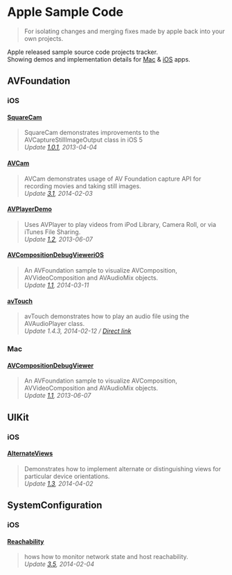 Apple Sample Code
=================

>For isolating changes and merging fixes made by apple back into your own projects.

Apple released sample source code projects tracker.  
Showing demos and implementation details for [Mac][2] & [iOS][1] apps.  

AVFoundation
------------
### iOS
#### [SquareCam](https://github.com/sugarso/AppleSampleCode/tree/master/iOS/AVFoundation/SquareCam)  
>SquareCam demonstrates improvements to the AVCaptureStillImageOutput class in iOS 5  
>_Update [1.0.1](https://developer.apple.com/library/ios/samplecode/SquareCam/Introduction/Intro.html), 2013-04-04_

#### [AVCam](https://github.com/sugarso/AppleSampleCode/tree/master/iOS/AVFoundation/AVCam)  
>AVCam demonstrates usage of AV Foundation capture API for recording movies and taking still images.    
>_Update [3.1](https://developer.apple.com/library/ios/samplecode/AVCam/Introduction/Intro.html), 2014-02-03_

#### [AVPlayerDemo](https://github.com/sugarso/AppleSampleCode/tree/master/iOS/AVFoundation/AVPlayerDemo)  
>Uses AVPlayer to play videos from iPod Library, Camera Roll, or via iTunes File Sharing.  
>_Update [1.2](https://developer.apple.com/library/ios/samplecode/AVPlayerDemo/Introduction/Intro.html), 2013-06-07_

#### [AVCompositionDebugVieweriOS](https://github.com/sugarso/AppleSampleCode/tree/master/iOS/AVFoundation/AVCompositionDebugVieweriOS)  
>An AVFoundation sample to visualize AVComposition, AVVideoComposition and AVAudioMix objects.    
>_Update [1.1](https://developer.apple.com/library/ios/samplecode/AVCompositionDebugVieweriOS/Introduction/Intro.html), 2014-03-11_

#### [avTouch](https://github.com/sugarso/AppleSampleCode/tree/master/iOS/AVFoundation/avTouch)  
>avTouch demonstrates how to play an audio file using the AVAudioPlayer class.  
>_Update 1.4.3, 2014-02-12 / [Direct link](https://developer.apple.com/library/ios/samplecode/avTouch/Introduction/Intro.html)_

### Mac
#### [AVCompositionDebugViewer](https://github.com/sugarso/AppleSampleCode/tree/master/Mac/AVFoundation/AVCompositionDebugViewer)  
>An AVFoundation sample to visualize AVComposition, AVVideoComposition and AVAudioMix objects.  
>_Update [1.1](https://developer.apple.com/library/mac/samplecode/AVCompositionDebugViewer/Introduction/Intro.html), 2013-06-07_

UIKit
-----
### iOS
#### [AlternateViews](https://github.com/sugarso/AppleSampleCode/tree/master/iOS/UIKit/AlternateViews)  
>Demonstrates how to implement alternate or distinguishing views for particular device orientations.  
>_Update [1.3](https://developer.apple.com/library/ios/samplecode/AlternateViews/Introduction/Intro.html), 2014-04-02_


SystemConfiguration
-------------------
### iOS
#### [Reachability](https://github.com/sugarso/AppleSampleCode/tree/master/iOS/SystemConfiguration/Reachability)  
>hows how to monitor network state and host reachability.  
>_Update [3.5](https://developer.apple.com/Library/ios/samplecode/Reachability/Introduction/Intro.html), 2014-02-04_


[1]: https://developer.apple.com/library/ios/navigation/#section=Resource%20Types&topic=Sample%20Code
[2]: https://developer.apple.com/library/mac/navigation/index.html#topic=Sample+Code&section=Resource+Types
